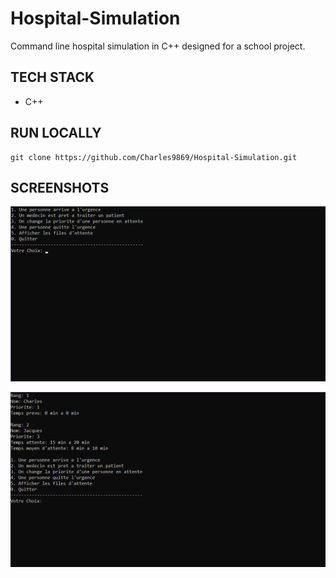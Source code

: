 # Hospital-Simulation

Command line hospital simulation in C++ designed for a school project.

## TECH STACK

- C++

## RUN LOCALLY

```
git clone https://github.com/Charles9869/Hospital-Simulation.git
```

## SCREENSHOTS

![image](screenshots/screenshot.png)

![image](screenshots/screenshot2.png)
